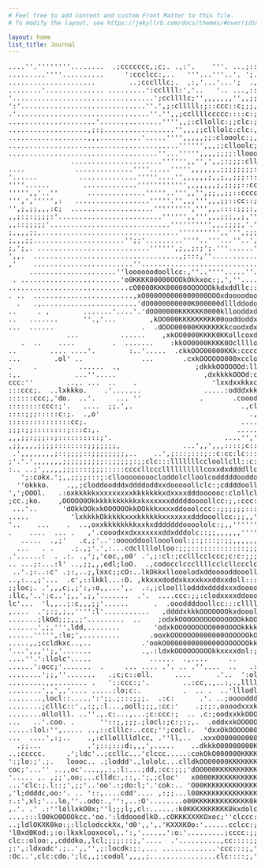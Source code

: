 ```yaml
---
# Feel free to add content and custom Front Matter to this file.
# To modify the layout, see https://jekyllrb.com/docs/themes/#overriding-theme-defaults

layout: home
list_title: Journal
---
```


<!-- markdownlint-disable MD013 MD033 -->

<pre id="cover">
....''.''''''''........  .;ccccccc,;c;. .,:'.    '''. ...;::;''.'''''.........................................................                              .;:::;;;;,'  .':cc'.     .   .   ...    .. .:l,      .''. .:ooddooooooooo
.........''''..........     ':ccclcc:,..   '''...'''..'. ';..',,,,'''',,''''''........................................',,,'''''....                        .,::::;;;,'.    ;cc:..          ';..    ....;:llc.     .  'odddxdodooloooo
.....................        ..;ccclllc;.  ,:,'...'...';  .,::::;::;;;;;;;;;,,,,''''''''............................',;;;;;,,,,''...                  .  ..';:;::;;;,'.    .;cc,      ..,;llllooc:;,',::llc;;:,   ..lddxxdddoddooollo
........'.............. .........':ccllll:','..   '.. ...,::cccccccccccc::::::::;;,,,,,,,,''''''''''.............'',;:::cc:;;;;;,''''..   ...  ....   . . .,;;:c:;;;,.      ':cc. ...,::cclloloolllcclllcccccllc'.clloooodddoddooooll
'..................................';ccllllc;'',,,,,,,'',,;;;::ccccccc::cccc:::::::;;;;;;;;;,,','''....''''''''',,::ccccccc::::;,,,'...............       ';,;:::;;,.        ,:c: ',',,;cllllodolclcclllclcccooolccccllllooooodooooll
':'..............................''.',;:clllll:;::ccc::c;;;,,,'''',,;;:cccccccccc::;::::;;;;;;,,,''''',,,,,;,,,;;:cccccccccc::;;,'........,,,,,,,,,;;;,,;,,;:::;:;;'         .;cc;  .....,;:codollllllllclollcoc:::cccccccclllooooolo
.'................................''.'',,;ccllllccccc::::c:;,,'',''',','',:ccccccc::::::::;;;;;;;;;;;;;;;;:::;:cclclllcccclkk:,,'..........'',,,,,,,,,,,,';;::::;;,,''...     .:cc.       ,;;;clllclloooo:;odl:;;;::::ccccccccclllloo
.....................'...............'''',,;:cllollc:;;clc:;,,,,,'';:','...,cccclcc::::::::::::;::::;;;::::::cclllllcc::c:cKKOo,''''.......''..'''''''''',;;::;;;,',;;::c:;,''',:c:        ';:ccoollodddolcll;,,;;;::::::clccccllllll
...................,;:;.................'',,,;;clllolc:clc:,,,,,,',,,''''''':ccllccc:::cc:cc::::::::;::::cclllllccc::cc::::0K00d,,''''..'...'. .   .....,,;::;;,,'.',;;;:::ccc::;cc;      ...';:lc:looooool:;;;;;;;;::;;;::cllcclcllc
...................,,,..........'.....'''',,,,,;;:clooolc:;,,;,,,,',,,,ll;,,clllllcc:c::clcccccc::::ccccclllloccccc::::;;cx0K00kc,,,''''''''''      .  ',,;::;,''...'',,;;;::::c;:cc:;.    ....';:::loooool;;;;;;;;;;:c::::::cccllccl
.........................................'''''',,,;;clloolc;,;;,,,,,''c00Odlccllllccccc:clllc:cc::ccllllloollccc:::;;;;;lxO0K0Okx;'''''''',,,,        .',;;:;,,'.    ...'',,;;;::,:lclool;'.   ..':lcccloo;;;;;;:;:;:;;ccccc::clccccl
....................................''...''''',,,,;;;;:lloool:;;,,,,'''xKKKOkdlclllcccc::clccccccclllllldkkoccc:;;;;;;;oxk00K0Okdo,,,,'',,,,,,.     . .,,;;;,,,'           ..'',,,,clcloooool::,..':cc:llc,;;;;;;;;::::::llccccclcccc
               ......................'''''',,'',',,;:;;;:clloolc;,,''',l0KKK0xollllllcc:ccccccccccclllllddddlc:;;,,,,:dxk000000kxdd,,,'''',',,.      .'',;,,,,'.                ...;cclloodddddol:;;c;::c,,,;;;;;;;;;;;;;;;ccll:cllcc
....            ..............''''.....''''',,,,,,,;;;;;;;;:cloooc;''::oOO000Oxdollllc::c::ccclcccllllccodxdoc:;;,,,:dxkO0K0000Okxxl,,,''''',,       ',,''.'''.                    .:clc:clodddddddoc::;,'',,,;;;;;;;:::::;;;;:ccllll
'......          ..............'''''....'',,,,,,;,,;,,;;;:::;:cloool:::dxkkOOOOkdolclccc:::cccclcllllccllxxxxocc;',;dxxOO000000Okkxx:',''''',.      ...',,',''                      .:ll'.;:llodddddddoo,''''',,;:;:;;:::::;;;;;;;cll
''''......        .............'''''''''''',,,,,,,;,;;;;::ccc;;;clloooldkkkOOOOOkxoolccc::::cllllllccclldxkxdollc;,ldkOO000OO00Okkkxd,'''''',      ..',,,,,,,.                    .  ,clc .;,;:clooddddd'''''',''',;:::c:::;:;;:;:;;l
''''',,'..''       ..............'''''..''',,'',;;,,;;::cccc:::;,;clloooxxkOOOO0Okxdolc:::c:cclcccclcclodkkxdollcc:oxxkO000OO0OOkkkkxc,,,,'';..    '',;;;:::;                  .l0K:  ;cc;';;'..,:cloodd'....''''''',,;;cc::::::::;;;
''',',''''',:   ..................'''''.'',,,''',,,;;::cc::;,'. . .,:llodxxkO000OOkxoollc:;;cccclldccllldxkkxxol:cc:dkkk000OOOOkkOkkxd:,,;::;';:  .',:ccclll:               'ckKKXK.  .:cc;,;;;'..',:clo;......''','',,;;;:c:::::::::
'',;,;;,,,:c;  ....................''''''''',''',,,::::;;;:,,'.  .,;;;:oxxkkOOOO0OOkdddolc::::clolc:cl:ldxxxxddoclc:;dkO000kkOkkkkkkxdo'';l:;oldc.';:clcccc:.   ..     .;cxO0KKXXK,    ':cc;,;:;::,.';;:,''.......''',,,;;,;cc:::::::
,,;:;:;;;;:'.........................'''''',,''',,,;;;,,;,''...',,,''..coxdoxOOOOOOkkxodolcl::;llc;::l:coxxdxooolll:;:dk00Okk0Okxkkkxxd;,cxc;xllddlcllcccc:;:loood..:dkOO00KKXXKKo.  ...,:cc..'';cc:;,;:,.'.....''''','',,,,,;:cccc::
,,::;;;;;'.............................'''''''''',,,;;;;,'.',;;;:......cdxdooxkOOxOOOkdooocllc;;:l;;:llodddloololllclc;d0OOdxOOxkxxkxxdolloocoloxd:::::::cloddxdoddOOO00KKKKXKKKK.  .''',;cc:.'':llc:;;,,............'',,,,,,;,:cccc:
;,,,,;;,.................................'''''''''',,''',;;;;;;;ccc::l::lddxookO0OkOOOxodoolllcc:;,::clldxdocodddlcclc::xOOoxOkxxxxkkddolldxoodxdc,;;:ccloodxddddld000KKKKKKKKK0x   ....',;cc;,:::cc::;,;'.............',,,,,,,,,cccc
;,,,;;......................'';;'.........''''..'''...''..',',,,;:ccc:::cooxkoxOOOkxkkOkdddocccc;;;;::clloddcllooocllc:;;xxooc;:clldkxxdlcooloxxdl:::llodlddxxdddllKKKKKKKKKKK00;     ....':cc::cc:::cc:;;............'..',,,,,,,,:cc
;,';,. ...........................'''''',;,,;:;';.'''......'.'',,;;;,,,,cloddxokOOOxdkkkxddolllc;;;:;lcclodlc:llloc:lc:;::c,,,,,:;:::lddlllcccxko;lcllldooxddxdxdoc0KKKKKKKKKK0x...''.. ....:cc:;::c::cc::'''...........''.',,,,,,,;c
',,.  ...................................,;:::,''............'''''',''''cllododdxkkkxdkkxol:c:::;,;;;lc:clll:;clccc:cc::;',',,,,,,,;:;;oll,'..:Ol'olodoodddodxddol:0KKKKKKK000O;'..';'......':lc;,::cc::cc;..............''''',;;,,,,
,'    ........................''..................................'''''',lcloddxxxkxl:::c:,,'''',,;:::c:cllcc;cllccccc:,,,,,',';,,,;;,,,oc .;.'o,'lllclddllodddlll:OKKKKKK000Ol.....'.';;,,,',ccc;;;;,,;;;;,...................'',;;,
     .....................''loooooodoollcc:,''..''''.....''.....'''.'...'cloooddxdo,,',,,,,;,,',,'',;::::lllc;cccc:cc;'',,,,,,',,,,,,,,';..,;,...;olcldollldolclol:OKKKK00000d.........',;;,,,;ccc,..'',;;:;,..................'''.',
 . ........................'o0KKKK00000OOOkOkkxoc:;,',''.........';;,,;;;;ldodxddx:',,,,,,;;;,,,,,,'',;:;cllc;:ccc:c:'',,,,,,,,',,,;;,,,',,;;cc,;ccclodolloolccllc:KKKK00000k''..........',;;;;;clc'...''',;;'.....................''
.............................cO0000KKK00000OOOOOOkkdxddllc::;;,'''..''....:odddddd;,,,,,;,,,;;;,,,,,''',;clcc:;:cc::,'',,,,',,,',,,;;,''',:;;:::cc:colc:codo:clccclKK0000OOO' ..............,::;cll:'''''...''..................'....
. ..  ........................,xO000000000000000OOOxdoooodooolcc::;;,'....'coddood,,;,,,;;,,;;,;,,,,''''';lcc:;:cc:,',,,,,,,,,,,,,;,,'','',::;:cc:cclc::lll:::c::;x00000OOk'     ....      ...  .:ll,............................''..
  .   .,.......................'dO0000000000K000000dlllddodooooollcc:;;,'..,looddo,,;,,;;,,,,;;,,,,,''','',cc:;;;,,'',,,,,,,,,,,,,;;,,,''',;;;:::c:::::llc::::cc::00000OOk'                      .:lc.           .................'''
..     . ,        .......'....'.'dOO00000KKKKKK0000kllooddxdol::clcll:::;;,,,:llod,,;;,,;,,,,,;;;,,,,,,,''',,,;c:;;,'',,,,,,,,,,,,;;,,;,'',;;:::c::::::l:::::cc:;d000OOkk,                       .'cll.           ...................
..   .......      ''.,'...        ,kOO000KKKKKKKKK00ooddoddxooolllcclocc::;,,,,,;c;,,;;;,;,,;,;;;;,,,,,,,'',,;;cll:''.',,,,,,,;,,;;;,;;,,'';;:;::::::cc::::;;;;,;oxOkOkx;.                       ..'cll.  ..  . .  ..................
...  ......                     .  .dOOO00000KKKKKKKkcoodxdxolodooolcllc::;;,,,',',,,;;;;,,;;;;;;;;,,,,,,,,;;;;;;,''...',,,,,,;,,;;,,;,,,'';;;::::::::;,,,'',,,,,;,cdkx'     ...   .,           .   ,c:: ',,..    . .................
              ...          ......    ,xkOO0000KKKK0KKollcoxddoooooooocc;:::;;,,,,'',,,;;;;,;;;;;;;;;,,,,,,,,,;,'''''...,,,,,,;;,,,,,,,,;,,';;::;;;,,'''',,,,,,,,,,,,:o.            .lllcol'      ....;:c;.'.''     ..   .............
   .  ..    ....         .  .......    :kkOO0000KKKK0Oclllloddddlcclooolc:::;,,,,,',,;;;;;;,;;;;;;;;;;,,,,'','''''''...,,,,,;;;;;;,,,;,,,,';::;,''''',,,,,,,,,;,,,;,':,.. ''...          .....';..,...;:::c...            .,.........
..        .... ....'.        :..'.....  .ckkOOO00000KKk:cccclodolllclooolccc:;,,,,,',,;;;;;;;;;;;;;;;;,,,,''''''''''''.',,;cx;;;;;;,,,;;,;':;,,,'''',,,,,,,,,,,,,;;,,:ll;;:ll:':;,,;::cllooloolodoollllolll;,,.         ,ldooc'...,;:
...        .ol' ..              ...       .cxkOOOOOO000xcclolllllcllc::llllc::;;;,'',,;,,,;;;;;;;;;;;;,,,,''''''''''''..';;0O;;;;;;;;;:x0x,,',',,,,,,,,,,,,,,,,,;,,,,l,,,:ccllloooooddodxxkxxxxxkkxxkkxkOOOOOO0OOxo' .:dxxol:.....,;:
.     .          ......  .,                  ;dkkkOOOOOOd:llllcccllcclc::::::;;;,,''',,;;;;;;;;;;;;;;;;,,'.'''''''''''...'xOo;;;;;,;:oOOl'''',,,,,,,,,,,,,,,,,,;;,,,,cllloooodddodddddxxxkkxxdxkkkkOOOOOOO000KKKK00Olddddlc;''''. .;:
:,.             ...''.....                     ,dxkkkkOOOd:clcclccclllcc::;;;,''''''''''',,;;;;;;;;;;;;,'.'''','',,'''..'oxk:;;;,,,;loxc'''',,,,,,,,,,,;;,,,,,,,,,,,;:::::;;::;;:;;;:cclodxxxxkkOO000000000KK0000Oxodoooc;,,'',,' .;;
ccc:''        ..,. ...  ..    .                  'lxxdxxkkxc:clccccc:::::c:;:;,,,,,,,,,,cddl:,;;;;;;;;;;'.'''',',,,,':d;ccll;;,'',,,,,l;'''',,,,,,,,,,;;,,,,;,,,,,,,,;;;;;;;::::c::::c:::cldkOOO000000000000OOOOxoddooo:;;,,'.',.  ,;
:::ccc;.  ..lxkkko.    .'.......               .....:odddxkkl:cccc::::;;::,,,;;,,,,,,,,,,:ok0Oxo;,,;;;;;:xc'',,,,,,'c0o.'.,oo''',,,,,,:,'',,,,,,,,,,,,,,,,,;,,,,;,,;;:::;;:::cc:cclloolcloooxOOOOOO000000OOOkkxdddddoo:::::;;''.   .;
::::::ccc;,'do.  ..'.     ... ''              .       .coooddl;;::ccc:::::,,,,,,,,,,,,,,,''':xk:,,,,'',;,;xxl;',,,;:xx,..'xk,.'',,;lkkl'',,,,;,,,;;;;,,,;,,,;,;,,,;:;;;::::::::clllllodollllxkkkOO0000OOkkkkxooddddol:cc::c:,.      ,
::::::::ccc:;'.   ....  ;;.',.                          .,cloolc:;;:::::::,,,,;;,,,,,,,,,,''';l;;:;,,''',,,c:,..''':c;...cd:;;'''ckx:'''',,,,;;;;;,,;;;;;;;;,,,,,;;;;::;;;;;::ccccclloooollkOO0OOOkkkkOkkkxdodddoolc:ccc::cc,.      .
::::;;;:::::c:;.  .,o'                                    .,:cllc;,;;;:;;;;,,,,,,,,,,,,,,,,'',;;;lxOOd:'.....'..'',..':,:';;;ld,';l;,'''',;;;;cdx;;;;;;;;;;,,,,,,;;;;;;;::ccclcclccllollc:xkkkkxxxxxkkxxxdoooooodl:::ccccll:,
:::::::::::::::cc;.                                     ..... .,:c:;,;;;;;;,',,,,,,,,,,,,,,'',,;;;,,:okd,.'',lkxdccl;;xll,:;lxc,,.',,''',,:lx0Oo:;;;;;;;,,,,,,;;;;;;;;:::::c:::llllllllccdxdddxxxkkkxdddoodddddo:;::cc:cloo:.
;;;:;;::::::::;:::c:,.                                 .....    .';;;''',,,,,',,,,,,,,,,,,,'ll:,,,,,,,ll,.',:c::occcxdcxoll;ll:l:ox,....'cdkxc;;;;;;;;,,,,,,;;;;;;;:::::::::c:clllc:cc:cxkkkOkkxxxddollldddddo;'',;;;;:;;::. .';.
,,,;;:;;;::;::::::::::;'.                           ....'',',''',''''''''''''''',,,,,,,,,,,,,lO0dc,'',,''.,,'':lo,,;:lc:cllld,;oxl,,,'''''clxk:;;;;;,,,,,,,,;;;;;;;::::::ccccc::::::ccdkxxxxxxxxdooolooodoooc'......'',,,''        .
,;;,,,,;;;;::::::::;;;;;;;,               ...',,',,,::::;c:::;;;;,,,,''''''....'',,,,,,,,;,,,'';dkx:'''',:coodxxool,;::lcc:ldcdl;::c:,''':dkl:;;;,;,,,,,,;;;;;;;;;:::::::c::::::::::lxxxxxxdoolcollolooddlc;..............
 .',,,,,,,,;::;;;;::;;;;;;;;,..    ..',;:::;:::;::c:cc:lc:::c::::;;;;,,,,''''....'',,,::,,,,,,'''co''ldxxdoolc;:c:xl;:::l::lolldxxc,..'':ol,,:;;;,,,,,;;;;;;;;;;:::::::;;:::::::;;ldxxdxdool:,:collolllol:........
;'.'.',,,,,,,;;;;;;;;;;:;;;;;;:;;clc:::lllllllccloollcll::c::::ccc;;;;;,,'''''.....'';d0Ooc,,,'',,''';:::l;,;:ccc;c:c,ccodc:::c;,c:,'.',';;,,;,,,,,,,,,,,,,,''''',,;;:;::::;;;;;;clloollc,;;,;clollolllc,....                       .
:.. ..;',,,,,;;;::::;;;:::::ccccllcccllllllllllcoxxdxddddllclc:c::;;;,,,;,,''''''''..'.,lOOxo,'.''cxOkd::okxkxdoc:;c;olc:,;;cdoc;:cc;,ldxkxc'',',,,,,,,,,,,,,,,,,'''';;;;;;;;,,,,,,,;;,;;;;;;;:ccloolc:.              .,.       .',;;
   ';:cokx.';,,;;;;:::;:clloooooooocloddolclloolcodddddooddollclcc:::;;,,,,''''''''''....,dx;,,'.:d:;;;:';cll;:::;cc:;;;;;:cclddool:,:lc:,''',,,,,,,,;;,,,;;,,,,,'','',,;,,,,,,,,,;;;;;;;:cc:::::::::;.             ...    ..';;;::::
  ''okkko.    .,,;cloddoodddxddddoddxxdooooollclc:;cddddoollcc:ccc:::::;;;:',,,,,',''''...'l,,,,'.';:;:oddol::llc;:;;:o::;:l:;cc:cokl,,,,,'',;;,,,,;;ckd:,,,,,,,,,,,''',,,,,,;;;;;;;;;:::::ccccc:cc::::::,..      ,'','.',;;:::::::::
',';OOOl.   .:oxkkkkkxxxxxxxxxkkkkkkkxdxxxxdddoooooc:clollclllccc::::;:;;,;,''',,,,''''''..,,,;,'''ckOl:ccllolloc:Ox;;:;:l:ckdcc;;;;;'';,',;;;,;,,;;:oxkd,,,,,,,,,,,'';;,,,,;;;;;;:::::::::::ccccclllllolooloc;.   .:,;;;:::cccc::::;
;cc.;ko.    ,OOOOO0Okkkkkkkkkkkxkxxxxxxdddddoooollcc:;,:ccc:c:c::ccc::::;;';,,,''',,,'''''''',,,'';dc,;::lokxdxol:;;c:;:loc':kocd0d;,'.''',;;;,,,,;;;,,,;;;;;,,,,,,,:,;;,;;;;;::::cccccclcllccccllodooooodddxxxxxoc::::::::::::::;;,,
 ...'..      'dOkkOOkxkOOOOOOkkOOkkkxxxxddooolccc::;;;;;;:::cc:::::;;;;;;,,',;,,,,'','''''''.'''''''',:';;0x;:oxo::cdccocdd;,::;,lKx;.'.'c;,,;,,,,,,,,,,;;;;;;;;,,;,',;;;;:::::cccclllolloooodxodddddxkxdddkxOOOx0Oko::::;::;;;,,,'..
.....          'lxkkkkOkkkkkxxxkkkkkkxxxxxxxdddooollcc:;;,,',;:;:;;:;;;;,,,,',;;,,,,,,,,,,'''....'.'',,.''c,:cooolclkxkxo:::l;;,';;:'..'cOOd:',,'''',,,,;;;;;;;;;,,';:cccccclllloooooododxxxxxxxxkkOOkkOkkkkOO0OkOxd:;;;:;;;,'.......
'..    ...    .  ..,oxxkkkkkkkkxxkxdddddddoooololc:;,,''''''''''',,,,,,,,,''''',,,,,,,;,,;,,,'''......'.';,;l;cdlc;:l:d0l;;d0Oc'''...',:ccoxx:'''',,,,,,;;;;;;;,,,;::c:ccc:cccllclllllooooodddxkxxkkkkOOOOOOOOOkxl;;;,,,,'........
.    ....  ... .   ,'.cooodxxdxxxxxxxddxdddolc::;;,,,,,,'''''''''''''''''''''...'',,,,;;;;;;,,,';d00c;.''.'';'dKd:',,,,::''',cd:''...',,,'..''',,,,,,,,,,,;;;,''',;;:cllcllllolooddooddxxxxddxkxkOkkxkOOkOkxoc,';;,,,''.
   .....  .,;'   .c,;'..':ooooddoollooolool:;:;:::;:;;,,,,,,,,''''''''.............'',,,,,,,,,,cK0o:;co.....''Ok,:'.'','',',''''...';:,'...'''''',,,,,,;;;,,''''',,,,,;:cllllllllllllodddddxxxkdxxkxxxkdl;..........            .....
  ...   . .    .;.,;'.',:...cdcllllolloo:;;;:::::::::::::;;;;;;;,,,,''''''''..........'',,,,,,,od'..',:,;;'.'','','':dod,.........'''....'''''''',,,,,,,'''',,,,,,,,,,,,,;cooodddoooddododddddddddxoc,.......                    ....
.'......:  . .:. .,';,'coc,,o0' .',;:cl:;cclllcclccc;c:c:;;;,,,,,,,,,,,,,,,,,,,'''.........''''.......'',,;,'....'',,OKx,,'''''''''''''':ll:;,''''''''''''''',,,,;;;;;;;;;;;:loodooodoooolodddo:,...   ....      ...        ..   ....
.. ...;:...:l' ..,;;,,,odl;loO.  .,codocclcccllllcclcllccclcc:;:c::::;;;;;;,,,'''''''''''..'.....''''.............''';d,....''',,,,,,,,c:,,,'''''''''',,,,,,,,,,,,;;;;;;::;,,;llcllccllcc:;''.           ..'    .,c;'.         ...
 ..'.;:..:c' .;:,..;,lxxc;;cO:..lkOkkxllooolodxddooooddooollcc::::;;,,,,,,,,,,,,,,,,'''''''''''''''''''''''''''''..........''',,;;:;;''''',,,,',,,,,,,,,,,,,,;;;;;:::::;;:c;,;;c:'.;,,, ..'....  ...  ...'c'...    ..  ..        ...
..,:..,;'...  .c',::lkkl...:O. ,kkxxxdoddxkxxxkxxddxxdoll:::::::::::::;;;,,,,;,,;;;,,,,,,,,,,,,,,'',,,,,,,',,,,''''.....'.'',,,;::;,'''''',,,'',,,;;;;;;;;;;;;;;;;;;::;:ccc:;;;:cc;.;  ....;;,''',.   .':::,,''.       .,,..       ..
;;loc;. .',,,c;,;':,:o,,...',.  .:,;cloolllodddxddddxxxdoooollllcc::;;;,,,;:;:;;;;;,,;;;;;;;;;;,,',,,,,,,,,,;;,,,''''''..'',,,,,,,'''''''''''',,,,;;;;;;;;;;;:::::::::::c:;::::ollllc'.... .;,,;:;;,     ,ll,:, ..    .c;,'..
:llc,'..':c..';,,',;,'.......  .'.  ....ccc:;;:clodxxxxddooolcc::c::ccc:;;;;;;;;;;;;;;;;;;:;;;;,,,,,,;,;;::;;;;;,,,,,,'''.'''''''''''....'''',,,,,;;;;::::;;;::;::cccllolllodoloOkloool:';.. ,:l' .        ,;::;...  ..,:;..''.
lc'...  'l,,..;:c,,,;;'......      .  .oooddddoollcc:::cllllllclcc:;:;::,:cccccc:;;;::cc:::;;;;;,,,,,,,,;,;,;,,,,,,,,,,''..'.......'.......''',,,;;::::;;;:::::::cc:cclloooxxdoldxddddoooll:...,.          .;:cccc:..:lll;''.,,::
,....  .';:;,;,,'''':l'...........   ,ddddxkkkOOOOOOOkxdooolllc::::;;;;,;lollllccc:ccc::::::;;;,,'''''''''''''''''''''''''''''''''''''''''....',,,;;;::::::::::::ccloooodxxxdooodxkkxkxxdoool;.....  .     .  .c,..   .'';;,',..
.......;lkOd;;;,,;'.........  ..    ;odxkOOOOOOOOOOOOOOOkkOOOkkxdddool:,;loodddddol::::c:::;;,,,,'''''''''''''''''''''''''',,''''''',,''''''''..'',,;;;;;::::clccl::::::cllcclxkOOOkOOOkkxxdodl;..'....... ...         ..,;c;.......
.......',;,''',ldd,........        'odxkOOOOOOOOO000OOOOkkkkkkkkkkkxl::;;:llcc:;;,,,;::::;;;;;,,,,'''''...........'''''',,,,,,,,,',,,,,,,'','''''..'''',,,,,,;lloloddxxxkOOkOOOOOO00OOOOO0Okkxxdd;...'..'..... .          .:,.   ....
......''''',:lo;',.........       .ooxkOOOOOO0000000OOOOOOkOkkkkkxocc:;;;;;:::c:;;;;;;;;;;;;;;;;;;'..'''........''''',,,,,;;;;,,,,,,,,,,,'',:;,,'''''''',,,''';okkOkOOOO00000OO00000K000OO0O0OOkxddc...   .....,'.'....           ...
.....,,;ccldkxc..,..            .'ookO0000000000000OOOOOOOkkkkxxoclcccc:::ccc:::::cclllllooolcllc,'.'''''''....''''',,,,;;;;;;;;,;,,,,,,,,,,c:::,,;;,'''',;,,,,,:xkOOO0OO000KKKK0000KKKKKK00000OOOkkkc'''.   ..  ...'.'..         ...
'...',,,'';,'.......            .,.:ldxkOOOOOOOOOkkxxxxdol:;;,cllllllccllllc::ccllllllloooollolc;'''''''''''''',',,,,;;;;;;;;:;;;;;;;;;;,,,;clccc:;::;,,,,;;;;;:,;dkkOO00000KKKKKKKKKKKKKKKKKK000000Okxo:;,,'.       .'...':',. . ..,
....''.':llolc'.....              ......  .,....     ..     .cllllolcllollccllodddoloodddoloooll,'''',,,'''''',,,;;,;;;;;:::::::;;;;;;;;:;,:ccllllc:;:cc;;;;::;;:;,lOOO00000KKKKKKKKKKKKKKKKKKKKKKK000OOkocccc::.         .'.;c:'. .;
......':occ;'.......  .     ... .... .'. .. .''....  ..   .:odollllloodolloddxdxdooddxxdoddooooc,,,,,;,;,',,',,,,;;,;;;;;:::::cc::;::::::;;cllllollll:ccclccc:::::,;:k0000000KKKKKKXXXXXXXXKKXXKXKKKKK00OOxocccccc:,..,;;..;.,coloo;c
........';;,''.......   .;c;c::oll.     ....      .'..  ':oloolclodxxdoodxxxxxxoddxkxxoodxddddo;,,,;;,;;,,;;,,,,;;;;;;;;::::::lolc:;:::c:;;:looolodoolccloooccllclc;;;dOO0000KKKKKKKXXXXXXXXXXXXXXXKKKKKK00Oxcccccllccccc:cllooldddcl
.........,,........ .   '::ccc:;'.        ..:cc,.,..:,.,llllllodxxxxdoddxxxxxddxkkkxdddkxdxxdol;:;:::;::;,;;;,,,,;;;::::::::::collllcl::;;;;cooooloxdddocldollllllc::;;odxOO000KKKKKKKXXXXXXXXXXXXXXXXKKKKKK0Odcclllllccccccldkdxdl'.
........',,',,'.... .....:lo;c:.          .  .. .  ..'lllodlldxxxdddxxkkkOkxdxxOOkxdxOkkkxddo:.;;c:c::cc::c;;,',;;:::::;:c:cccloddoollc:;;:::cllodooxxxxxocloloccloll::;oc::cdO00KKKKKKXXKXXXXXXNNNNXXXXXKKKKK0klccccccclccccccc,,...
........,locl::.....':';;.;:::;;;.  .:c:      .'. ..;oooodddxkkkxxkOOOOOOxxkkOOOkxkOOOkkxdxl. .;:coc:clc:cc:;,,;,,;;;::::ccldoldddxxoc:;:;:c::coodddodkkxddoooddoclool:::..... .,cdO0KKKKKKKXXXXXXNNNNNNXXXXXKKK0dccccccccccccc::;;,.
........;clllc::'.,:;,:l...,ooll;;;,:cc:'    .;:;:,oooodxxxkkkkkkOOO0OOkkkOO0OOkOOOOOOkxxx;....;lll:clllcllc:;;;;:;;:::cclcldxooxdxxoc;;;::cllccoxdddddxkxxdddloooloddocc;          .'lxxOKKKKKXXXXXXNNNNNNXXXXXKKkc:ccccccccccc::;;,
........ollolll. ..''.,.c:...,...;c:ccc:;  .. .c:;oodxxkkOOOOOOOO0000OkO000OOkkOOOOOOkxxc......:olc:oddlolocc;;::c;;;;:ccloxxxddkxxoc;,;:ccccooolldxxxxddxxxxdxdoooddoodlo'               .';cdk0KKXXXXXNNNNNNNXXXXO;:::ccccccccc:::;
...   ..'.coo. .      ''::;,;;;.;locl:;c:;:;,.  .oddxxkOOOOO0000000OO000000OkOOOkOOOOxc,';,;'..;cllooolcoddooc:lllc:::::ccdxxkkkkxlc::::;::cccoolclxkkkkxdxkkkOOxdxdddodooc.                   ''',;:lodxxO0KXXXXXXk.',,;::cccccccc::
.....:lol:'',..... ..,::clllc:..ccc;'';cocl:.  'dxxOkOOOOO00000K000000000O00O00OOOOkl. ....'...':cloddlcxxxxollolol:ccc:cccldxkxdlc:ccc:::ccllloodoodxkkOkxdkOOkxxkxxxddddo'                   ...''...',,..::'.....  ...',;;::c:::::
...  ....',:;..    .,:cllolllldlcc, .''ll,..  .xxxOO000000000K000KKKKK0O00000OOOOkc. ...........;lododcoxxkkdoddoolllllcllc:cccccccccccccclcclolodxdodxkkOOkxkOOkkOOkkkkddl:   ..            .......''.',,.  ;.. ..  . ..;:,'',;:::c:
  .;;...           .';::;:::d:,,,',.....    ..dkkkO00000000KK00KKKKK000KK000OOOOc.  ...'.........:oddoloxOkkxxxxdxdooololc:llclllllllllcccccccollldddooxOOOO0kkO00OOOkOkxxdo .....            ....'''.'',,.   ,  ...l. ..:c;;:;,',;;:
..:ccccc.     .';ldc'..;ccllc...'clccc.....:cokOkO000000KKKKKKKKKKK0KKK000000k:. .....,...........:oodokOOkOkxkkxxdddololcooolcloolllllllll:.,:looodddddxO00K0OOOK00OOOkOkxd.......             ..'          .o, ..''....';:;;;;,..''
':;lo:;'.;.   loooc.. .;loddd'.,lololc...clldkOO00000KKKKKKKKKKKKKK000000OOd,.....................':ldkkkOOOkkOOkOxxxdoloooddolooooooolloll.  .,cllooodxxxkO0KK00O0KK000OOkx'.. .. .   ,.        ...         ..'......''';:cc::cccclc
coc;'...'' ..,,oc'...,,,:,:l:...;dd,:cc:;;;'dOO000KKKKKKKKKKKKKKKKKK000Oxc.  .......................;oxkOOOOOO0OOkxdolodddddddoodddooooooo:    .',cclldodxxxxO0KKK00K0000OOx,........ .;;.     ...',..''',,;::ccllolollooolllllcllllc
'..... ,. ,;;',oo;...clldc:,::,.';,;cloc'   x0000KKKKKKKKKKKKKKKKK0K0kc.    .........................'lok0000000Oxolodddddddxxdoddddddoooo     .....'cloddxxdxkO00KK0KK00OOOc....'',;;;cllodddddxxddddddooolllllccc::;;;,,''.........
...'clc:;.l::;',;;'..'oo'.:;do:l;'.'cok:.. 'O00KKKKKKKKKKKKKKKKKK0kl'       ...'..........'..'.........'cdO000Okd;..cdddxxxxxxxddxxdddddo;.   ...    .::codddkkxkO0KKKKKK0O0kdddxxxxxkkkkxxxddooolcc::;,'.....                 ..,,,.
,'l;ddddc,oo:'. .. '::,....cdd'.... ,:;;...l00KKKKKKKKKKKKKKKK0xl.           ',....''''..................:x00Oxo'    'oddxxxxkkxxxxxddddc'.  . ..   .';,,;loodxxkkkOKKKKKK000xoolc:;;;,,.;,...       .              ....',. ..';;c;:o
:.:',xl;'...lo,''..odo:.,'':,..:O'........o00KKKKKKKKKKKKK0kdl:;'.         .;..',;;:llccc:;;''',;,,''''''';O0Od,.'''...;odxkkkxkxxxxxddo..'',;;::cclcclloooooooloodxk0KKKKKKK0.      .''.    ....                ...   ...,...'.,,;ol
,.'. .' .:''lollxkO0x;''l;;;l;,cl:......:k0KKKXKKKKKK0kxdolc::;,'..       .;,,;coxxollc:;;,,:::::c:::::;;;;dxo;,,'',''''';coxkkkkxxxddollcccllllc:;;,,,,,''......   ':lkKKKKKKd     .,:ll;........           .   ,;'..     .. ...,;;:
....:::lO0kO0OOOkcc.'oo.':lddooodlkO..cOKKKXXXKOxoc;''clccc:::;,'..     .',;::clll:;,,'''''''',,;,;;::::cclllccc:;;;;,,,,,'',;lxkkxddl,''....,.        ..  .......  .'. .:oxd:.     ';col:........     ...      .,,;lc:.          '''
..;ldlOKXK0ko:;:llclodcckXx,'d0',,',.'KXXXKOo:'......cclcc:;;;''..    .,;c:cc;;;;;;;,'''''''.'''''''',,;;;:cloooolc:::::::;;;;;;;:ldl .'..  .   ..... .... ..','''.  '.              .co:, . . ...;. .     ...   .,lolc::'....  ...,.
'l0xd0Kod:;:o:lkxklooxocol,.':,'......':o:'.........;cccc:;;,'...   .;:::c:::;,;,,,,,''''''''','''''...''',,,;:cllooolllccccc::::;;;;...''... ',.....',......',,,..  ..   ... .       ...     .;.'':. ....       .   .cko.  ..':;,lo:
clc::oloo:,,cdddko,,lcl;;;;:::;,'....  .'..........,cc::::;;'...   ,:l:;,,,;;;,,,,,''''',,'''.''.'.''..'''',,,,,,;:loooooddddollccc::;;,;c;,.  .    ...,',::'.,,,'   '    . ..  .           .;co;.  .  ';'.        ..   ;d   '..,,..:
;:',:ldxodc'.;..',,'',;:locdk:;:,... .............'ccc:::;,'.... .:cc:::;,,,,,,,,,,''''',,,'''''''.....''''',,,,,,,;;:cloddxddoolllllc:;:c;.      ....';;,l;,'',;'   .      ....    .        .,,'     .;;;.         ..  .'o. .. ....'
:Oc..',clc:cdo.';lc,,;:codol',,,,;................clc::::;,'... ,:ldodoc:;;;,,,,,,,''',,,:,,,,''''.'.....''''',,,',,,;::cloxxdddxxdoooolc::;,... ...',:,,l;;;'....   .            ,'           .  . ,,,::,  ..        ..   ,.  .;,.,;
</pre>
